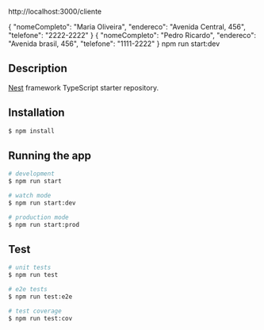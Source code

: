 http://localhost:3000/cliente

{
  "nomeCompleto": "Maria Oliveira",
  "endereco": "Avenida Central, 456",
  "telefone": "2222-2222"
}
{
  "nomeCompleto": "Pedro Ricardo",
  "endereco": "Avenida brasil, 456",
  "telefone": "1111-2222"
}
npm run start:dev


## Description

[Nest](https://github.com/nestjs/nest) framework TypeScript starter repository.

## Installation

```bash
$ npm install
```

## Running the app

```bash
# development
$ npm run start

# watch mode
$ npm run start:dev

# production mode
$ npm run start:prod
```

## Test

```bash
# unit tests
$ npm run test

# e2e tests
$ npm run test:e2e

# test coverage
$ npm run test:cov
```


